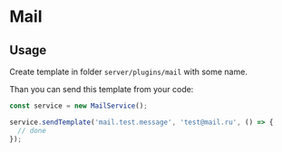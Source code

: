 # Mail

## Usage

Create template in folder `server/plugins/mail` with some name.

Than you can send this template from your code:

```javascript
const service = new MailService();

service.sendTemplate('mail.test.message', 'test@mail.ru', () => {
  // done
});
````
